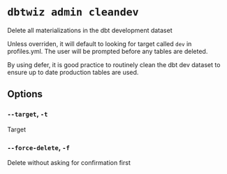 # `dbtwiz admin cleandev`

Delete all materializations in the dbt development dataset

Unless overriden, it will default to looking for target called `dev` in profiles.yml.
The user will be prompted before any tables are deleted.

By using defer, it is good practice to routinely clean the dbt dev dataset to ensure up to date production tables are used.

## Options

### `--target`, `-t`

Target

### `--force-delete`, `-f`

Delete without asking for confirmation first
